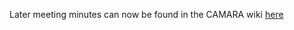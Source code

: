 Later meeting minutes can now be found in the CAMARA wiki [here](https://wiki.camaraproject.org/display/CAM/Device+Identifier+Meeting+Minutes)
